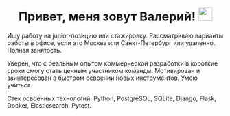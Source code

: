 <h1 align="center">Привет, меня зовут Валерий! 
<img src="https://github.com/blackcater/blackcater/raw/main/images/Hi.gif" height="32"/></h1>

Ищу работу на junior-позицию или стажировку. Рассматриваю варианты работы в офисе, если это Москва или Санкт-Петербург или удаленно. Полная занятость.

Уверен, что с реальным опытом коммерческой разработки в короткие сроки смогу стать ценным участником команды. Мотивирован и заинтересован в быстром освоении новых инструментов. Умею учиться.

Стек освоенных технологий: Python, PostgreSQL, SQLite, Django, Flask, Docker, Elasticsearch, Pytest.
